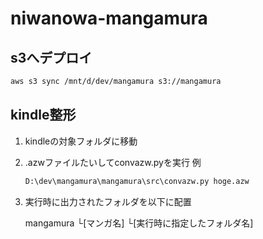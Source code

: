 # niwanowa-mangamura

## s3へデプロイ

``` bash
aws s3 sync /mnt/d/dev/mangamura s3://mangamura
```

## kindle整形

1. kindleの対象フォルダに移動
1. .azwファイルたいしてconvazw.pyを実行
    例

    ``` bash
    D:\dev\mangamura\mangamura\src\convazw.py hoge.azw
    ```

1. 実行時に出力されたフォルダを以下に配置

    mangamura
    └[マンガ名]
        └[実行時に指定したフォルダ名]
